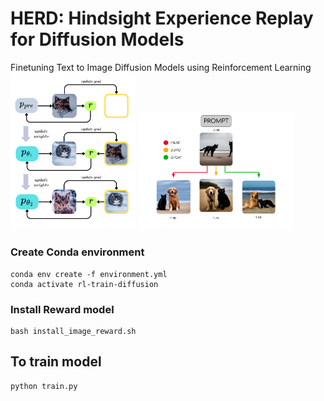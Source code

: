 # HERD: Hindsight Experience Replay for Diffusion Models
Finetuning Text to Image Diffusion Models using Reinforcement Learning
<img src="img/HERD_diagram.png" alt="Image Description" width="200" />
<img src="img/IR_diagram.png" alt="Image Description" width="250" />



### Create Conda environment
```
conda env create -f environment.yml
conda activate rl-train-diffusion
```

### Install Reward model
```
bash install_image_reward.sh
```

## To train model
```
python train.py
```
